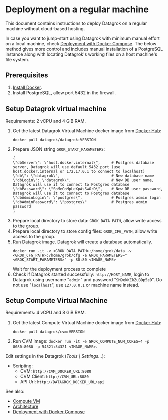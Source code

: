 <!-- TITLE: Deployment on a regular machine -->
<!-- SUBTITLE: -->

# Deployment on a regular machine

This document contains instructions to deploy Datagrok on a regular machine without cloud-based hosting.

In case you want to jump-start using Datagrok with minimum manual effort on a local machine, check [Deployment with Docker Compose](docker-compose.md). The below method gives more control and includes manual installation of a PostgreSQL instance along with locating Datagrok's working files on a host machine's file system.

## Prerequisites

1. [Install Docker](https://phoenixnap.com/kb/how-to-install-docker-on-ubuntu-18-04).
2. Install PostgreSQL, allow port 5432 in the firewall.

## Setup Datagrok virtual machine

Requirements: 2 vCPU and 4 GiB RAM.

1. Get the latest Datagrok Virtual Machine docker image from [Docker Hub](https://hub.docker.com/u/datagrok):
   ```
   docker pull datagrok/datagrok:VERSION
   ```
2. Prepare JSON string `GROK_START_PARAMETERS`:
    ```
    {
    \"dbServer\": \"host.docker.internal\",     # Postgres database server, Datagrok will use default 5432 port (use host.docker.internal or 172.17.0.1 to connect to localhost)
    \"db\": \"datagrok\",                       # New database name
    \"dbLogin\": \"datagrok\",                  # New DB user name, Datagrok will use it to connect to Postgres database
    \"dbPassword\": \"SoMeCoMpLeXpAsSwOrD\",    # New DB user password, Datagrok will use it to connect to Postgres database
    \"dbAdminLogin\": \"postgres\",             # Postgres admin login
    \"dbAdminPassword\": \"postgres\"           # Postgres admin password
    }
    ```
4. Prepare local directory to store data: `GROK_DATA_PATH`, allow write access to the group.
5. Prepare local directory to store config files: `GROK_CFG_PATH`, allow write access to the group.
6. Run Datagrok image. Datagrok will create a database automatically.
   ```
   docker run -it -v <GROK_DATA_PATH>:/home/grok/data -v <GROK_CFG_PATH>:/home/grok/cfg -e GROK_PARAMETERS="<GROK_START_PARAMETERS>" -p 80:80 <IMAGE_NAME>
   ```
   Wait for the deployment process to complete
7. Check if Datagrok started successfully: `http://HOST_NAME`, login to Datagrok using username "`admin`" and password "`SM9ekKEkZuBDp5eD`".
   Do not use "`localhost`", use `127.0.0.1` or machine name instead. 

## Setup Compute Virtual Machine

Requirements: 4 vCPU and 8 GiB RAM.

1. Get the latest Compute Virtual Machine docker image from [Docker Hub](https://hub.docker.com/u/datagrok):
   ```
   docker pull datagrok/cvm:VERSION 
   ```
2. Run CVM image: `docker run -it -e GROK_COMPUTE_NUM_CORES=4 -p 8080:8080 -p 54321:54321 <IMAGE_NAME>`.

Edit settings in the Datagrok (_Tools | Settings..._):

* Scripting:
    * CVM: `http://CVM_DOCKER_URL:8080`
    * CVM Client: `http://CVM_URL:8080`
    * API Url: `http://DATAGROK_DOCKER_URL/api`

See also:

  * [Compute VM](compute-vm.md)
  * [Architecture](architecture.md#application)
  * [Deployment with Docker Compose](docker-compose.md)
